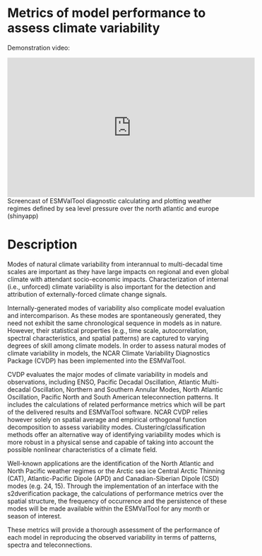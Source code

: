 # Metrics of model performance to assess climate variability

Demonstration video:
<iframe width="560" height="315" src="https://www.youtube.com/embed/EZ7xHJNePKM" frameborder="0" allowfullscreen></iframe>
Screencast of ESMValTool diagnostic calculating and plotting weather regimes defined by sea level pressure over the north atlantic and europe (shinyapp)

# Description
Modes of natural climate variability from interannual to multi-decadal time scales are important as they have large impacts on regional and even global climate with attendant socio-economic impacts. Characterization of internal (i.e., unforced) climate variability is also important for the detection and attribution of externally-forced climate change signals. 

Internally-generated modes of variability also complicate model evaluation and intercomparison. As these modes are spontaneously generated, they need not exhibit the same chronological sequence in models as in nature. However, their statistical properties (e.g., time scale, autocorrelation, spectral characteristics, and spatial patterns) are captured to varying degrees of skill among climate models. 
In order to assess natural modes of climate variability in models, the NCAR Climate Variability Diagnostics Package (CVDP) has been implemented into the ESMValTool. 

CVDP evaluates the major modes of climate variability in models and observations, including ENSO, Pacific Decadal Oscillation, Atlantic Multi-decadal Oscillation, Northern and Southern Annular Modes, North Atlantic Oscillation, Pacific North and South American teleconnection patterns. 
It includes the calculations of related performance metrics which will be part of the delivered results and ESMValTool software. 
NCAR CVDP relies however solely on spatial average and empirical orthogonal function decomposition to assess variability modes. 
Clustering/classification methods offer an alternative way of identifying variability modes which is more robust in a physical sense and capable of taking into account the possible nonlinear characteristics of a climate field. 

Well-known applications are the identification of the North Atlantic and North Pacific weather regimes or the Arctic sea ice Central Arctic Thinning (CAT), Atlantic-Pacific Dipole (APD) and Canadian-Siberian Dipole (CSD) modes (e.g. 24, 15). 
Through the implementation of an interface with the s2dverification package, the calculations of performance metrics over the spatial structure, the frequency of occurrence and the persistence of these modes will be made available within the ESMValTool for any month or season of interest. 

These metrics will provide a thorough assessment of the performance of each model in reproducing the observed variability in terms of patterns, spectra and teleconnections.

